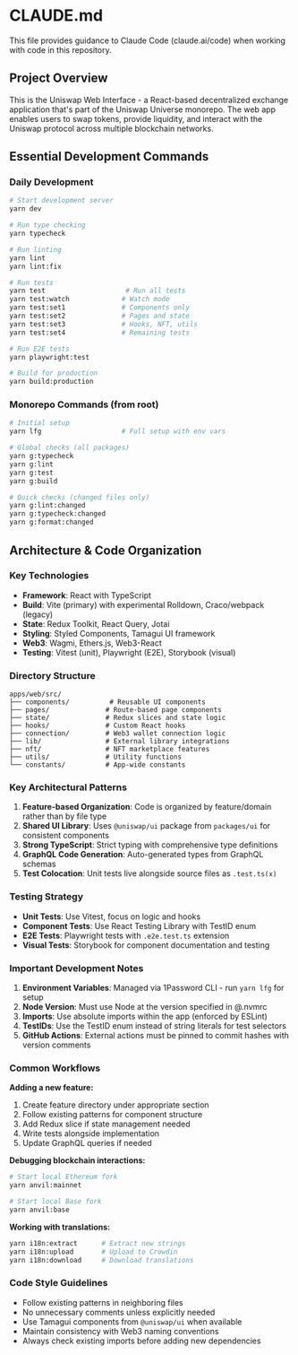 # CLAUDE.md

This file provides guidance to Claude Code (claude.ai/code) when working with code in this repository.

## Project Overview

This is the Uniswap Web Interface - a React-based decentralized exchange application that's part of the Uniswap Universe monorepo. The web app enables users to swap tokens, provide liquidity, and interact with the Uniswap protocol across multiple blockchain networks.

## Essential Development Commands

### Daily Development

```bash
# Start development server
yarn dev

# Run type checking
yarn typecheck

# Run linting
yarn lint
yarn lint:fix

# Run tests
yarn test                    # Run all tests
yarn test:watch             # Watch mode
yarn test:set1              # Components only
yarn test:set2              # Pages and state
yarn test:set3              # Hooks, NFT, utils
yarn test:set4              # Remaining tests

# Run E2E tests
yarn playwright:test

# Build for production
yarn build:production
```

### Monorepo Commands (from root)

```bash
# Initial setup
yarn lfg                    # Full setup with env vars

# Global checks (all packages)
yarn g:typecheck
yarn g:lint
yarn g:test
yarn g:build

# Quick checks (changed files only)
yarn g:lint:changed
yarn g:typecheck:changed
yarn g:format:changed
```

## Architecture & Code Organization

### Key Technologies

- **Framework**: React with TypeScript
- **Build**: Vite (primary) with experimental Rolldown, Craco/webpack (legacy)
- **State**: Redux Toolkit, React Query, Jotai
- **Styling**: Styled Components, Tamagui UI framework
- **Web3**: Wagmi, Ethers.js, Web3-React
- **Testing**: Vitest (unit), Playwright (E2E), Storybook (visual)

### Directory Structure

```tree
apps/web/src/
├── components/          # Reusable UI components
├── pages/              # Route-based page components
├── state/              # Redux slices and state logic
├── hooks/              # Custom React hooks
├── connection/         # Web3 wallet connection logic
├── lib/                # External library integrations
├── nft/                # NFT marketplace features
├── utils/              # Utility functions
└── constants/          # App-wide constants
```

### Key Architectural Patterns

1. **Feature-based Organization**: Code is organized by feature/domain rather than by file type
2. **Shared UI Library**: Uses `@uniswap/ui` package from `packages/ui` for consistent components
3. **Strong TypeScript**: Strict typing with comprehensive type definitions
4. **GraphQL Code Generation**: Auto-generated types from GraphQL schemas
5. **Test Colocation**: Unit tests live alongside source files as `.test.ts(x)`

### Testing Strategy

- **Unit Tests**: Use Vitest, focus on logic and hooks
- **Component Tests**: Use React Testing Library with TestID enum
- **E2E Tests**: Playwright tests with `.e2e.test.ts` extension
- **Visual Tests**: Storybook for component documentation and testing

### Important Development Notes

1. **Environment Variables**: Managed via 1Password CLI - run `yarn lfg` for setup
2. **Node Version**: Must use Node at the version specified in @.nvmrc
3. **Imports**: Use absolute imports within the app (enforced by ESLint)
4. **TestIDs**: Use the TestID enum instead of string literals for test selectors
5. **GitHub Actions**: External actions must be pinned to commit hashes with version comments

### Common Workflows

**Adding a new feature:**

1. Create feature directory under appropriate section
2. Follow existing patterns for component structure
3. Add Redux slice if state management needed
4. Write tests alongside implementation
5. Update GraphQL queries if needed

**Debugging blockchain interactions:**

```bash
# Start local Ethereum fork
yarn anvil:mainnet

# Start local Base fork
yarn anvil:base
```

**Working with translations:**

```bash
yarn i18n:extract      # Extract new strings
yarn i18n:upload       # Upload to Crowdin
yarn i18n:download     # Download translations
```

### Code Style Guidelines

- Follow existing patterns in neighboring files
- No unnecessary comments unless explicitly needed
- Use Tamagui components from `@uniswap/ui` when available
- Maintain consistency with Web3 naming conventions
- Always check existing imports before adding new dependencies
